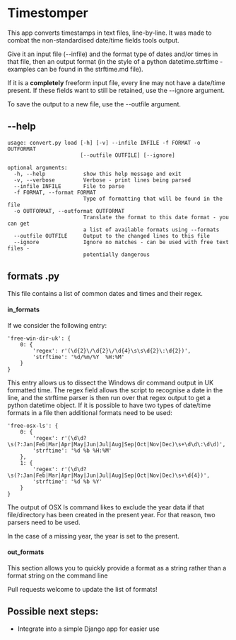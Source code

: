 # Timestomper

This app converts timestamps in text files, line-by-line. It was made to combat the non-standardised date/time fields tools output.

Give it an input file (\-\-infile) and the format type of dates and/or times in that file, then an output format (in the style of a python datetime.strftime - examples can be found in the strftime.md file).

If it is a **completely** freeform input file, every line may not have a date/time present. If these fields want to still be retained, use the \-\-ignore argument.

To save the output to a new file, use the \-\-outfile argument.

## \-\-help

    usage: convert.py load [-h] [-v] --infile INFILE -f FORMAT -o OUTFORMAT
                           [--outfile OUTFILE] [--ignore]
    
    optional arguments:
      -h, --help            show this help message and exit
      -v, --verbose         Verbose - print lines being parsed
      --infile INFILE       File to parse
      -f FORMAT, --format FORMAT
                            Type of formatting that will be found in the file
      -o OUTFORMAT, --outformat OUTFORMAT
                            Translate the format to this date format - you can get
                            a list of available formats using --formats
      --outfile OUTFILE     Output to the changed lines to this file
      --ignore              Ignore no matches - can be used with free text files -
                            potentially dangerous

## formats .py
This file contains a list of common dates and times and their regex.

#### in_formats

If we consider the following entry:

    'free-win-dir-uk': {
		0: {
			'regex': r'(\d{2}\/\d{2}\/\d{4}\s\s\d{2}\:\d{2})',
			'strftime': '%d/%m/%Y  %H:%M'
		}
	}

This entry allows us to dissect the Windows dir command output in UK formatted time. The regex field allows the script to recognise a date in the line, and the strftime parser is then run over that regex output to get a python datetime object.
If it is possible to have two types of date/time formats in a file then additional formats need to be used:

    'free-osx-ls': {
		0: {
			'regex': r'(\d\d?\s(?:Jan|Feb|Mar|Apr|May|Jun|Jul|Aug|Sep|Oct|Nov|Dec)\s+\d\d\:\d\d)',
			'strftime': '%d %b %H:%M'
		},
		1: {
			'regex': r'(\d\d?\s(?:Jan|Feb|Mar|Apr|May|Jun|Jul|Aug|Sep|Oct|Nov|Dec)\s+\d{4})',
			'strftime': '%d %b %Y'
		}
	}
The output of OSX ls command likes to exclude the year data if that file/directory has been created in the present year. For that reason, two parsers need to be used.

In the case of a missing year, the year is set to the present.

#### out_formats

This section allows you to quickly provide a format as a string rather than a format string on the command line

Pull requests welcome to update the list of formats!

## Possible next steps:
- Integrate into a simple Django app for easier use